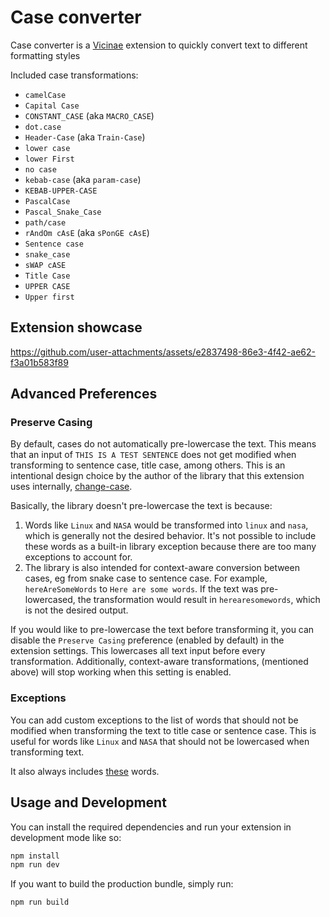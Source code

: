 # Case converter

Case converter is a [Vicinae](https://github.com/vicinaehq/vicinae) extension to quickly convert text to different formatting styles

Included case transformations:

- `camelCase`
- `Capital Case`
- `CONSTANT_CASE` (aka `MACRO_CASE`)
- `dot.case`
- `Header-Case` (aka `Train-Case`)
- `lower case`
- `lower First`
- `no case`
- `kebab-case` (aka `param-case`)
- `KEBAB-UPPER-CASE`
- `PascalCase`
- `Pascal_Snake_Case`
- `path/case`
- `rAndOm cAsE` (aka `sPonGE cAsE`)
- `Sentence case`
- `snake_case`
- `sWAP cASE`
- `Title Case`
- `UPPER CASE`
- `Upper first`

## Extension showcase

https://github.com/user-attachments/assets/e2837498-86e3-4f42-ae62-f3a01b583f89

## Advanced Preferences

### Preserve Casing

By default, cases do not automatically pre-lowercase the text. This means that an input of `THIS IS A TEST SENTENCE` does not get modified when transforming to sentence case, title case, among others. This is an intentional design choice by the author of the library that this extension uses internally, [change-case](https://github.com/blakeembrey/change-case). 

Basically, the library doesn't pre-lowercase the text is because:
1. Words like `Linux` and `NASA` would be transformed into `linux` and `nasa`, which is generally not the desired behavior. It's not possible to include these words as a built-in library exception because there are too many exceptions to account for.
2. The library is also intended for context-aware conversion between cases, eg from snake case to sentence case. For example, `hereAreSomeWords` to `Here are some words`. If the text was pre-lowercased, the transformation would result in `herearesomewords`, which is not the desired output.


If you would like to pre-lowercase the text before transforming it, you can disable the `Preserve Casing` preference (enabled by default) in the extension settings. This lowercases all text input before every transformation. Additionally, context-aware transformations, (mentioned above) will stop working when this setting is enabled.


### Exceptions

You can add custom exceptions to the list of words that should not be modified when transforming the text to title case or sentence case. This is useful for words like `Linux` and `NASA` that should not be lowercased when transforming text.

It also always includes [these](https://github.com/blakeembrey/change-case/blob/17a27ce064572920f11f44b3686a9f9cf422e9c7/packages/title-case/src/index.ts#L20-L57) words.

## Usage and Development

You can install the required dependencies and run your extension in development mode like so:

```bash
npm install
npm run dev
```
If you want to build the production bundle, simply run:

```bash
npm run build
```
